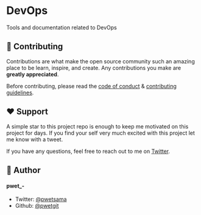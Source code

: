 # DevOps

Tools and documentation related to DevOps 


## 🍰 Contributing    
Contributions are what make the open source community such an amazing place to be learn, inspire, and create. Any contributions you make are **greatly appreciated**.

Before contributing, please read the [code of conduct](CODE_OF_CONDUCT.md) & [contributing guidelines](CONTRIBUTING.md).
        
## ❤️ Support  
A simple star to this project repo is enough to keep me motivated on this project for days. If you find your self very much excited with this project let me know with a tweet.

If you have any questions, feel free to reach out to me on [Twitter](https://twitter.com/pwetsama).
        
## 🙇 Author
#### pwet_-
- Twitter: [@pwetsama](https://twitter.com/pwetsama)
- Github: [@pwetgit](https://github.com/pwetgit)
